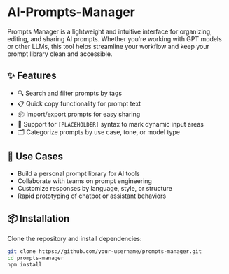 # AI-Prompts-Manager
Prompts Manager is a lightweight and intuitive interface for organizing, editing, and sharing AI prompts. Whether you're working with GPT models or other LLMs, this tool helps streamline your workflow and keep your prompt library clean and accessible.

## ✨ Features

- 🔍 Search and filter prompts by tags
- 📋 Quick copy functionality for prompt text
- 📦 Import/export prompts for easy sharing
- 🧩 Support for `[PLACEHOLDER]` syntax to mark dynamic input areas
- 🗂️ Categorize prompts by use case, tone, or model type

## 🚀 Use Cases

- Build a personal prompt library for AI tools
- Collaborate with teams on prompt engineering
- Customize responses by language, style, or structure
- Rapid prototyping of chatbot or assistant behaviors

## 📦 Installation

Clone the repository and install dependencies:

```bash
git clone https://github.com/your-username/prompts-manager.git
cd prompts-manager
npm install
